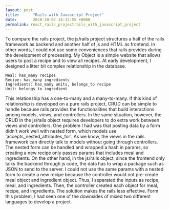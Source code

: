 ```yaml
---
layout: post
title:      "Rails with Javascript Project"
date:       2020-10-07 14:32:55 +0000
permalink: react_rails_projectrails_with_javascript_project
---
```


To compare the rails project, the js/rails project structures a half of the rails framework as backend and another half of js and HTML as frontend.  In other words, I could not use some conveniences that rails prevides during the development of precessing.  My Object is a simple website that allows users to post a recipe and to view all recipes.  At early development, I designed a litter bit complex relationship in the database.
```
Meal: has_many recipes
Recipe: has_many ingredients
Ingredients: has_many units, belongs_to recipe
Unit: belongs_to ingredient
```
This relationship has a one-to-many and a many-to-many.  If this kind of relationship is developed on a pure rails project, CRUD can be simple to handle because rails provides the functionalities that build interactions among models, views, and controllers. In the same situation, however, the CRUD in the js/rails object requires developers to do extra work between views and controllers.
One problem I had was that posting data by a form didn't work well with nested form, which models use 'accepts_nested_attributes_for'.  As we know, the views in the rails framework can directly talk to models without going through controllers.  The nested form can be handled and wrapped a hash in params, so creating a new recipe only passes params that includes meal and ingredients.  On the other hand,  in the js/rails object, since the frontend only talks the backend through js code, the data has to wrap a package such as JSON to send to the server.  I could not use the same params with a nested form to create a new recipe because the controller would not pre-create meal object and ingredient object.  Thus, I separated the inputs as recipe, meal, and ingredients.  Then, the controller created each object for meal, recipe, and ingredients.  The solution makes the rails less effective.  Form this problem, I had seen one of the downsides of mixed two different languages to develop a project.
